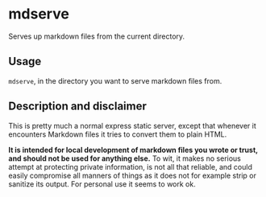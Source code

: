 # mdserve

Serves up markdown files from the current directory.

## Usage

`mdserve`, in the directory you want to serve markdown files from.

## Description and disclaimer

This is pretty much a normal express static server, except that whenever it
encounters Markdown files it tries to convert them to plain HTML.

**It is intended for local development of markdown files you wrote or trust, and
should not be used for anything else.** To wit, it makes no serious attempt at
protecting private information, is not all that reliable, and could easily
compromise all manners of things as it does not for example strip or sanitize
its output. For personal use it seems to work ok.
